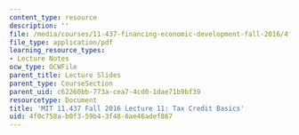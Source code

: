 ```yaml
---
content_type: resource
description: ''
file: /media/courses/11-437-financing-economic-development-fall-2016/4f0c758ab0f359b43f486ae46adef867_MIT11_437F16_Lec11a.pdf
file_type: application/pdf
learning_resource_types:
- Lecture Notes
ocw_type: OCWFile
parent_title: Lecture Slides
parent_type: CourseSection
parent_uid: c62260bb-773a-cea7-4cd0-1dae71b9bf39
resourcetype: Document
title: 'MIT 11.437 Fall 2016 Lecture 11: Tax Credit Basics'
uid: 4f0c758a-b0f3-59b4-3f48-6ae46adef867
---
```


